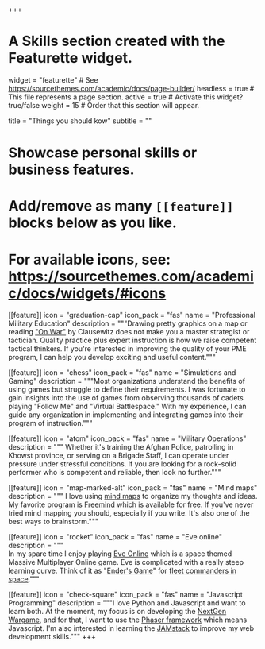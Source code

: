 +++
# A Skills section created with the Featurette widget.
widget = "featurette"  # See https://sourcethemes.com/academic/docs/page-builder/
headless = true  # This file represents a page section.
active = true  # Activate this widget? true/false
weight = 15  # Order that this section will appear.

title = "Things you should kow"
subtitle = ""

# Showcase personal skills or business features.
# 
# Add/remove as many `[[feature]]` blocks below as you like.
# 
# For available icons, see: https://sourcethemes.com/academic/docs/widgets/#icons

[[feature]]
icon = "graduation-cap"
icon_pack = "fas"
name = "Professional Military Education"
description = """Drawing pretty graphics on a map or reading ["On War"](https://thestrategybridge.org/the-bridge/2017/11/12/the-trinity-and-the-law-of-war) by Clausewitz does not make you a master strategist or tactician.  Quality practice plus expert instruction is how we raise competent tactical thinkers.  If you're interested in improving the quality of your PME program, I can help you develop exciting and useful content.""" 

[[feature]]
icon = "chess"
icon_pack = "fas"
name = "Simulations and Gaming"
description = """Most organizations understand the benefits of using games but struggle to define their requirements.  I was fortunate to gain insights into the use of games from observing thousands of cadets playing "Follow Me" and "Virtual Battlespace."  With my experience, I can guide any organization in implementing and integrating games into their program of instruction."""  

[[feature]]
icon = "atom"
icon_pack = "fas"
name = "Military Operations"
description = """ Whether it's training the Afghan Police, patrolling in Khowst province, or serving on a Brigade Staff, I can operate under pressure under stressful conditions.  If you are looking for a rock-solid performer who is competent and reliable, then look no further."""  

[[feature]]
icon = "map-marked-alt"
icon_pack = "fas"
name = "Mind maps"
description = """ I love using [mind maps](https://www.lifehack.org/articles/work/how-to-mind-map-in-three-small-steps.html) to organize my thoughts and ideas.  My favorite program is [Freemind](http://freemind.sourceforge.net/wiki/index.php/Main_Page) which is available for free.  If you've never tried mind mapping you should, especially if you write.  It's also one of the best ways to brainstorm."""

[[feature]]
icon = "rocket"
icon_pack = "fas"
name = "Eve online"
description = """  
In my spare time I enjoy playing [Eve Online](https://www.eveonline.com/) which is a space themed Massive Multiplayer Online game. Eve is complicated with a really steep learning curve. Think of it as "[Ender's Game](https://en.wikipedia.org/wiki/Ender%27s_Game)" for [fleet commanders in space](https://www.denofgeek.com/us/games/eve-online/280213/eve-online-best-battles)."""

[[feature]]
icon = "check-square"
icon_pack = "fas"
name = "Javascript Programming"
description = """I love Python and Javascript and want to learn both.  At the moment, my focus is on developing the [NextGen Wargame](https://www.nextgenwargame.com/), and for that, I want to use the [Phaser framework](https://phaser.io/) which means Javascript.  I'm also interested in learning the [JAMstack](https://jamstack.org/) to improve my web development skills."""
+++
